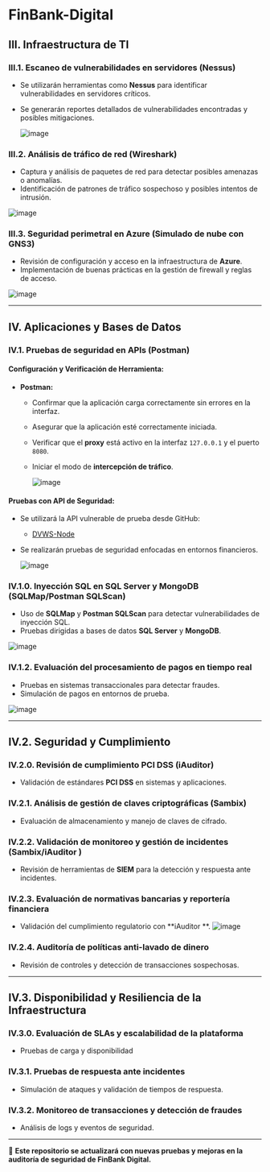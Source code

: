 # FinBank-Digital

## III. Infraestructura de TI
### III.1. Escaneo de vulnerabilidades en servidores (Nessus)
- Se utilizarán herramientas como **Nessus** para identificar vulnerabilidades en servidores críticos.
- Se generarán reportes detallados de vulnerabilidades encontradas y posibles mitigaciones.

  ![image](https://github.com/user-attachments/assets/0cf54a00-3f77-4239-a6cb-a555cbd41ca0)


### III.2. Análisis de tráfico de red (Wireshark)
- Captura y análisis de paquetes de red para detectar posibles amenazas o anomalías.
- Identificación de patrones de tráfico sospechoso y posibles intentos de intrusión.
  
![image](https://github.com/user-attachments/assets/4584435a-0b17-4c8b-be22-3a3c599b993a)

### III.3. Seguridad perimetral en Azure (Simulado de nube con GNS3)
- Revisión de configuración y acceso en la infraestructura de **Azure**.
- Implementación de buenas prácticas en la gestión de firewall y reglas de acceso.

![image](https://github.com/user-attachments/assets/48a2f463-f3bc-4fad-9691-449cffadf86a)

---

## IV. Aplicaciones y Bases de Datos

### IV.1. Pruebas de seguridad en APIs (Postman)
#### Configuración y Verificación de Herramienta:

- **Postman:**
  - Confirmar que la aplicación carga correctamente sin errores en la interfaz.
  - Asegurar que la aplicación esté correctamente iniciada.
  - Verificar que el **proxy** está activo en la interfaz `127.0.0.1` y el puerto `8080`.
  - Iniciar el modo de **intercepción de tráfico**.

    ![image](https://github.com/user-attachments/assets/8ad44a07-cd6d-44ad-a3fa-ef2caccccb23)


#### Pruebas con API de Seguridad:
- Se utilizará la API vulnerable de prueba desde GitHub:
  - [DVWS-Node](https://github.com/snoopysecurity/dvws-node)
- Se realizarán pruebas de seguridad enfocadas en entornos financieros.

  ![image](https://github.com/user-attachments/assets/e67b8ee4-3434-4f35-b8c9-02e2a39cb608)


### IV.1.0. Inyección SQL en SQL Server y MongoDB (SQLMap/Postman SQLScan)
- Uso de **SQLMap** y **Postman SQLScan** para detectar vulnerabilidades de inyección SQL.
- Pruebas dirigidas a bases de datos **SQL Server** y **MongoDB**.

![image](https://github.com/user-attachments/assets/c78e8d21-3440-4318-bb30-d148cee785f1)


### IV.1.2. Evaluación del procesamiento de pagos en tiempo real
- Pruebas en sistemas transaccionales para detectar fraudes.
- Simulación de pagos en entornos de prueba.

![image](https://github.com/user-attachments/assets/6b16dd02-9c4c-4edd-9b30-fb179187ef05)

---

## IV.2. Seguridad y Cumplimiento

### IV.2.0. Revisión de cumplimiento PCI DSS (iAuditor)
- Validación de estándares **PCI DSS** en sistemas y aplicaciones.

### IV.2.1. Análisis de gestión de claves criptográficas (Sambix)
- Evaluación de almacenamiento y manejo de claves de cifrado.

### IV.2.2. Validación de monitoreo y gestión de incidentes (Sambix/iAuditor )
- Revisión de herramientas de **SIEM** para la detección y respuesta ante incidentes.

### IV.2.3. Evaluación de normativas bancarias y reportería financiera
- Validación del cumplimiento regulatorio con **iAuditor **.
![image](https://images.seeklogo.com/logo-png/36/1/safetyculture-logo-png_seeklogo-363654.png)
### IV.2.4. Auditoría de políticas anti-lavado de dinero
- Revisión de controles y detección de transacciones sospechosas.

---

## IV.3. Disponibilidad y Resiliencia de la Infraestructura

### IV.3.0. Evaluación de SLAs y escalabilidad de la plataforma
- Pruebas de carga y disponibilidad

### IV.3.1. Pruebas de respuesta ante incidentes
- Simulación de ataques y validación de tiempos de respuesta.

### IV.3.2. Monitoreo de transacciones y detección de fraudes
- Análisis de logs y eventos de seguridad.

---

📌 **Este repositorio se actualizará con nuevas pruebas y mejoras en la auditoría de seguridad de FinBank Digital.**
